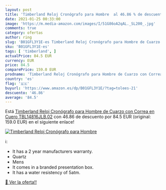 ```yaml
---
layout: post
title: 'Timberland Reloj Cronógrafo para Hombre  al 46.86 % de descuento'
date: 2021-01-25 00:33:00
image: 'https://m.media-amazon.com/images/I/51G86oA2qAL._SL200_.jpg'
comments: true
category: ofertas
author: ring
slug: 'B01GFL3Y1E-es Timberland Reloj Cronógrafo para Hombre de Cuarzo con...'
sku: 'B01GFL3Y1E-es'
tags: [ 'timberland', ]
actualPrice: 84.5 EUR
currency: EUR
price: 84.5
comparePrice: 159.0 EUR
prodname: 'Timberland Reloj Cronógrafo para Hombre de Cuarzo con Correa en Cuero TBL14816JLB.02'
country: 'es'
flag: '🇪🇸'
buyurl: 'https://www.amazon.es/dp/B01GFL3Y1E/?tag=tolees-21'
descuento: '46.86'
average: '84.5'
---
```


Está [Timberland Reloj Cronógrafo para Hombre de Cuarzo con Correa en Cuero TBL14816JLB.02](https://www.amazon.es/dp/B01GFL3Y1E/?tag=tolees-21) con 46.86 de descuento por 84.5 EUR (original: 159.0 EUR) en el siguiente enlace!

[![Timberland Reloj Cronógrafo para Hombre ](https://m.media-amazon.com/images/I/51G86oA2qAL._SL200_.jpg)](https://www.amazon.es/dp/B01GFL3Y1E/?tag=tolees-21)

ℹ️:

- It has a 2 year manufacturers warranty.
- Quartz
- Mens
- It comes in a branded presentation box.
- It has a water resistency of 5atm.

[🛒 Ver la oferta!!](https://www.amazon.es/dp/B01GFL3Y1E/?tag=tolees-21)
